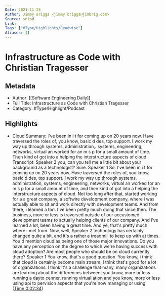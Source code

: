 ```yaml
---
Date: 2021-11-25
Author: Jimmy Briggs <jimmy.briggs@jimbrig.com>
Source: snipd
Link: 
Tags: ["#Type/Highlights/Readwise"]
Aliases: []
---
```

# Infrastructure as Code with Christian Tragesser

## Metadata
- Author: [[Software Engineering Daily]]
- Full Title: Infrastructure as Code with Christian Tragesser
- Category: #Type/Highlight/Podcast

## Highlights
- Cloud
  Summary:
  I've been in i t for coming up on 20 years now. Have traversed the roles of, you know, basic d des, top support. I work my way up through systems, administration,. systems, engineering, networks, virtual an worked for an m s p for a small amount of time. Then kind of got into a helping the interstructure aspects of cloud.
  Transcript:
  Speaker 2
  you, can you tell me a little bit about your background as a technologist? Sure.
  Speaker 1
  So. I've been in i t for coming up on 20 years now. Have traversed the roles of, you know, basic d des, top support. I work my way up through systems, administration, systems, engineering, networks, virtual an worked for an m s p for a small amount of time, and then kind of got into a helping the interstructure aspects of cloud. Not too long after that, started working for a a great company, a softwire development company, where i was actually able to sit and work directly with development teams. And from there, i learned a ton. I've been pretty much doing that since then. The business, more or less is traversed outside of our accustomed development teams to actually helping clients of our company. And i've learned a lot, been having a great time. And ye, that's pretty much where i met from. Now, well,
  Speaker 2
  technology has certainly changed quite a bit, and it's a rather a treadmill to keep up with at times. You'd mention cloud as being one of those major innovations. Do you have any perception on the degree to which we're having success with cloud adoption? Are most people who should be on cloud currently there?
  Speaker 1
  You know, that's a good question. You know, i think that cloud is certainly become main stream. I think that's good for a lot of organizations. I think it's a challenge that many, many organizations are learning about the differences between, you know, more or less running a dayto cenner, running virtual ation and you know, more or less using api to pervision aspects that you're now managing or using. ([Time 0:02:34](https://share.snipd.com/snip/e1935c24-c1c6-46a5-9b21-9ba484e32946))
